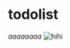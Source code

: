 # todolist
*aaaaaaaa*
![hihi](https://scontent.fhan3-1.fna.fbcdn.net/v/t1.0-9/s960x960/87284287_1255639134626589_8280280553903620096_o.jpg?_nc_cat=102&_nc_sid=13bebb&_nc_ohc=0QhULgEvL7EAX_eJ9kU&_nc_ht=scontent.fhan3-1.fna&_nc_tp=7&oh=b5312161fc8f4278a3a281d42c09a791&oe=5EF8DC6D)

